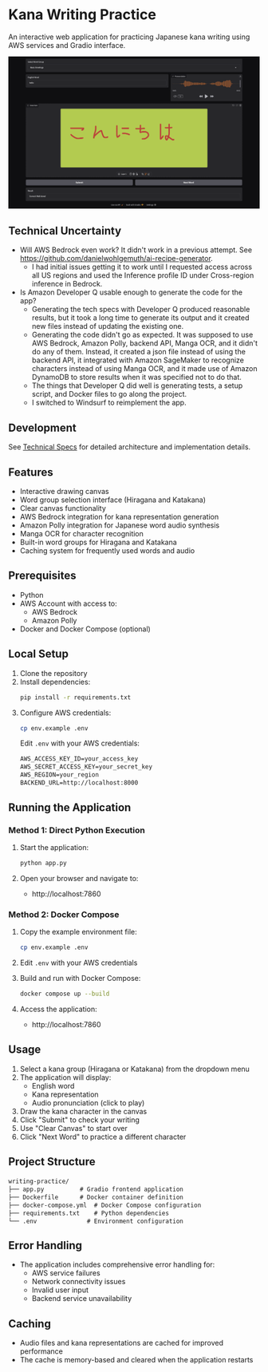 # Kana Writing Practice

An interactive web application for practicing Japanese kana writing using AWS services and Gradio interface.

![Writing Practice](/writing-practice/assets/writing-practice.png)

## Technical Uncertainty
- Will AWS Bedrock even work? It didn't work in a previous attempt. See https://github.com/danielwohlgemuth/ai-recipe-generator.
   - I had initial issues getting it to work until I requested access across all US regions and used the Inference profile ID under Cross-region inference in Bedrock.
- Is Amazon Developer Q usable enough to generate the code for the app?
    - Generating the tech specs with Developer Q produced reasonable results, but it took a long time to generate its output and it created new files instead of updating the existing one.
    - Generating the code didn't go as expected. It was supposed to use AWS Bedrock, Amazon Polly, backend API, Manga OCR, and it didn't do any of them. Instead, it created a json file instead of using the backend API, it integrated with Amazon SageMaker to recognize characters instead of using Manga OCR, and it made use of Amazon DynamoDB to store results when it was specified not to do that.
    - The things that Developer Q did well is generating tests, a setup script, and Docker files to go along the project.
    - I switched to Windsurf to reimplement the app.

## Development
See [Technical Specs](Technical-Specs.md) for detailed architecture and implementation details.

## Features
- Interactive drawing canvas
- Word group selection interface (Hiragana and Katakana)
- Clear canvas functionality
- AWS Bedrock integration for kana representation generation
- Amazon Polly integration for Japanese word audio synthesis
- Manga OCR for character recognition
- Built-in word groups for Hiragana and Katakana
- Caching system for frequently used words and audio

## Prerequisites
- Python
- AWS Account with access to:
  - AWS Bedrock
  - Amazon Polly
- Docker and Docker Compose (optional)

## Local Setup

1. Clone the repository
2. Install dependencies:
   ```bash
   pip install -r requirements.txt
   ```
3. Configure AWS credentials:
   ```bash
   cp env.example .env
   ```
   Edit `.env` with your AWS credentials:
   ```
   AWS_ACCESS_KEY_ID=your_access_key
   AWS_SECRET_ACCESS_KEY=your_secret_key
   AWS_REGION=your_region
   BACKEND_URL=http://localhost:8000
   ```

## Running the Application

### Method 1: Direct Python Execution

1. Start the application:
   ```bash
   python app.py
   ```

2. Open your browser and navigate to:
   - http://localhost:7860

### Method 2: Docker Compose

1. Copy the example environment file:
   ```bash
   cp env.example .env
   ```

2. Edit `.env` with your AWS credentials

3. Build and run with Docker Compose:
   ```bash
   docker compose up --build
   ```

4. Access the application:
   - http://localhost:7860

## Usage

1. Select a kana group (Hiragana or Katakana) from the dropdown menu
2. The application will display:
   - English word
   - Kana representation
   - Audio pronunciation (click to play)
3. Draw the kana character in the canvas
4. Click "Submit" to check your writing
5. Use "Clear Canvas" to start over
6. Click "Next Word" to practice a different character

## Project Structure
```
writing-practice/
├── app.py          # Gradio frontend application
├── Dockerfile      # Docker container definition
├── docker-compose.yml  # Docker Compose configuration
├── requirements.txt    # Python dependencies
└── .env              # Environment configuration
```

## Error Handling
- The application includes comprehensive error handling for:
  - AWS service failures
  - Network connectivity issues
  - Invalid user input
  - Backend service unavailability

## Caching
- Audio files and kana representations are cached for improved performance
- The cache is memory-based and cleared when the application restarts
